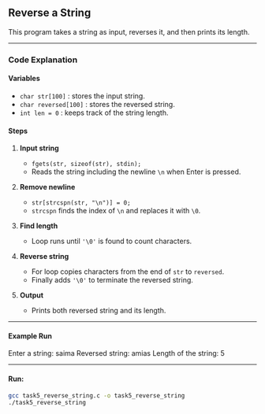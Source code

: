 ## Reverse a String

This program takes a string as input, reverses it, and then prints its length.

---

### Code Explanation

#### Variables
- `char str[100]` : stores the input string.  
- `char reversed[100]` : stores the reversed string.  
- `int len = 0` : keeps track of the string length.  

#### Steps
1. **Input string**  
   - `fgets(str, sizeof(str), stdin);`  
   - Reads the string including the newline `\n` when Enter is pressed.  

2. **Remove newline**  
   - `str[strcspn(str, "\n")] = 0;`  
   - `strcspn` finds the index of `\n` and replaces it with `\0`.  

3. **Find length**  
   - Loop runs until `'\0'` is found to count characters.  

4. **Reverse string**  
   - For loop copies characters from the end of `str` to `reversed`.  
   - Finally adds `'\0'` to terminate the reversed string.  

5. **Output**  
   - Prints both reversed string and its length.  

---

#### Example Run
Enter a string: saima
Reversed string: amias
Length of the string: 5

---

#### Run:
```bash
gcc task5_reverse_string.c -o task5_reverse_string
./task5_reverse_string
```